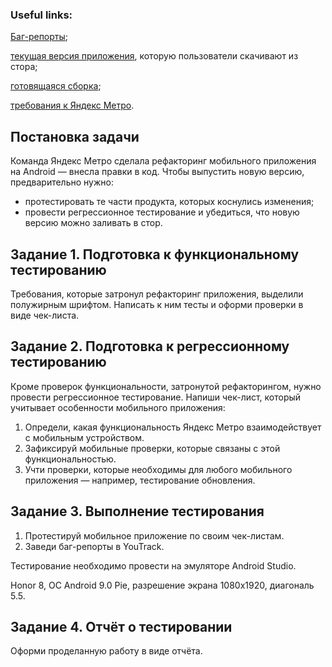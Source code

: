 ### **Useful links:**

[Баг-репорты](https://semenov-dimitry004.youtrack.cloud/tag/Sprint%203-5);

[текущая версия приложения](https://code.s3.yandex.net/qa/files/yandexmetro-android-v2.13.apk), которую пользователи скачивают из стора;

[готовящаяся сборка](https://code.s3.yandex.net/qa/files/yandexmetro-android-v3.6.apk);

[требования к Яндекс Метро](https://code.s3.yandex.net/qa/files/Yandex_metro.pdf).

## Постановка задачи

Команда Яндекс Метро сделала рефакторинг мобильного приложения на Android — внесла правки в код. Чтобы выпустить новую версию, предварительно нужно:

- протестировать те части продукта, которых коснулись изменения;
- провести регрессионное тестирование и убедиться, что новую версию можно заливать в стор.

## Задание 1. Подготовка к функциональному тестированию

Требования, которые затронул рефакторинг приложения, выделили полужирным шрифтом. Написать к ним тесты и оформи проверки в виде чек-листа.

## Задание 2. Подготовка к регрессионному тестированию

Кроме проверок функциональности, затронутой рефакторингом, нужно провести регрессионное тестирование. Напиши чек-лист, который учитывает особенности мобильного приложения:

1. Определи, какая функциональность Яндекс Метро взаимодействует с мобильным устройством.
2. Зафиксируй мобильные проверки, которые связаны с этой функциональностью.
3. Учти проверки, которые необходимы для любого мобильного приложения — например, тестирование обновления.

## Задание 3. Выполнение тестирования

1. Протестируй мобильное приложение по своим чек-листам.
2. Заведи баг-репорты в YouTrack.

Тестирование необходимо провести на эмуляторе Android Studio. 

Honor 8, ОС Android 9.0 Pie, разрешение экрана 1080х1920, диагональ 5.5.

## Задание 4. Отчёт о тестировании
Оформи проделанную работу в виде отчёта.